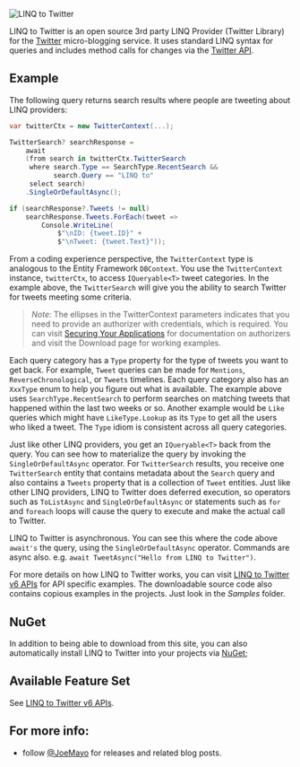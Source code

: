 ![LINQ to Twitter](https://i.imgur.com/ESNVAR4.png)

LINQ to Twitter is an open source 3rd party LINQ Provider (Twitter Library) for the [Twitter](https://twitter.com/) micro-blogging service.  It uses standard LINQ syntax for queries and includes method calls for changes via the [Twitter API](https://dev.twitter.com/).

## Example

The following query returns search results where people are tweeting about LINQ providers:
```C#
var twitterCtx = new TwitterContext(...);

TwitterSearch? searchResponse =
    await
    (from search in twitterCtx.TwitterSearch
     where search.Type == SearchType.RecentSearch &&
           search.Query == "LINQ to"
     select search)
    .SingleOrDefaultAsync();

if (searchResponse?.Tweets != null)
    searchResponse.Tweets.ForEach(tweet =>
        Console.WriteLine(
            $"\nID: {tweet.ID}" +
            $"\nTweet: {tweet.Text}"));
```
From a coding experience perspective, the `TwitterContext` type is analogous to the Entity Framework `DBContext`.  You use the `TwitterContext` instance, `twitterCtx`, to access `IQueryable<T>` tweet categories.  In the example above, the `TwitterSearch` will give you the ability to search Twitter for tweets meeting some criteria.

> *Note:* The ellipses in the TwitterContext parameters indicates that you need to provide an authorizer with credentials, which is required. You can visit [Securing Your Applications](https://github.com/JoeMayo/LinqToTwitter/wiki/Securing-Your-Applications) for documentation on authorizers and visit the Download page for working examples.

Each query category has a `Type` property for the type of tweets you want to get back.  For example, `Tweet` queries can be made for `Mentions`, `ReverseChronological`, or `Tweets` timelines. Each query category also has an `XxxType` enum to help you figure out what is available. The example above uses `SearchType.RecentSearch` to perform searches on matching tweets that happened within the last two weeks or so.  Another example would be `Like` queries which might have `LikeType.Lookup` as its `Type` to get all the users who liked a tweet.  The `Type` idiom is consistent across all query categories.

Just like other LINQ providers, you get an `IQueryable<T>` back from the query.  You can see how to materialize the query by invoking the `SingleOrDefaultAsync` operator.  For `TwitterSearch` results, you receive one `TwitterSearch` entity that contains metadata about the `Search` query and also contains a `Tweets` property that is a collection of `Tweet` entities. Just like other LINQ providers, LINQ to Twitter does deferred execution, so operators such as `ToListAsync` and `SingleOrDefaultAsync` or statements such as `for` and `foreach` loops will cause the query to execute and make the actual call to Twitter.

LINQ to Twitter is asynchronous. You can see this where the code above `await's` the query, using the `SingleOrDefaultAsync` operator. Commands are async also. e.g. `await TweetAsync("Hello from LINQ to Twitter")`.

For more details on how LINQ to Twitter works, you can visit [LINQ to Twitter v6 APIs](https://www.linqtotwitter.com/LINQ-to-Twitter-v6.html) for API specific examples. The downloadable source code also contains copious examples in the projects. Just look in the _Samples_ folder.

## NuGet
In addition to being able to download from this site, you can also automatically install LINQ to Twitter into your projects via [NuGet](https://www.nuget.org/packages/linqtotwitter); 

## Available Feature Set

See [LINQ to Twitter v6 APIs](https://www.linqtotwitter.com/LINQ-to-Twitter-v6.html).

## For more info:

* follow [@JoeMayo](https://twitter.com/JoeMayo) for releases and related blog posts.
